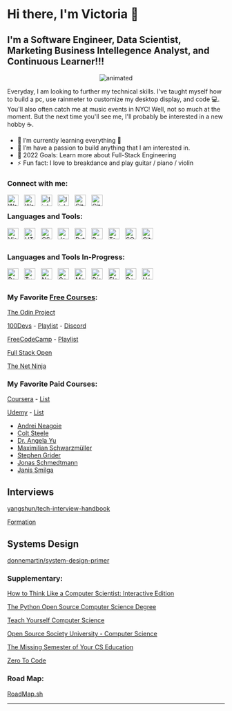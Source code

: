 # Hi there, I'm Victoria  👋 


## I'm a Software Engineer, Data Scientist, Marketing Business Intellegence Analyst, and Continuous Learner!!!
<!-- <img src=""> this is another way you can add in images -->
<p align="center">
  <img src="https://user-images.githubusercontent.com/74434875/156311834-32ee66b9-853e-492b-89c5-40f2e88d7bbb.gif" alt="animated" />
</p>


Everyday, I am looking to further my technical skills. I've taught myself how to build a pc, use rainmeter to customize my desktop display, and code 💻. You'll also often catch me at music events in NYC! Well, not so much at the moment. But the next time you'll see me, I'll probably be interested in a new hobby ☕.

- 🌱 I’m currently learning everything 🤣
- 👯 I’m have a passion to build anything that I am interested in.
- 🥅 2022 Goals: Learn more about Full-Stack Engineering
- ⚡ Fun fact: I love to breakdance and play guitar / piano / violin


### Connect with me:

[<img align="left" alt="Website" width="26px" src="https://img.icons8.com/external-flat-juicy-fish/60/000000/external-site-coding-and-development-flat-flat-juicy-fish.png" style="padding-right:10px;" />](#gh-light-mode-only)
[<img align="left" alt="Website" width="26px" src="https://img.icons8.com/external-flat-juicy-fish/60/000000/external-site-coding-and-development-flat-flat-juicy-fish.png" style="padding-right:10px;" />](#gh-dark-mode-only)

[<img align="left" alt="linkedin" width="26px" src="https://img.icons8.com/color/96/000000/linkedin.png" style="padding-right:10px;" />](https://www.linkedin.com/in/victoriax/#gh-light-mode-only)
[<img align="left" alt="linkedin" width="26px" src="https://img.icons8.com/color/96/000000/linkedin.png" style="padding-right:10px" />](https://www.linkedin.com/in/victoriax/#gh-dark-mode-only)
&nbsp;&nbsp;
[<img align="left" alt="GitHub" width="26px" src="https://user-images.githubusercontent.com/3369400/139447912-e0f43f33-6d9f-45f8-be46-2df5bbc91289.png" style="padding-right:10px;" />](https://github.com/vicxny#gh-dark-mode-only)
[<img align="left" alt="GitHub" width="26px" src="https://user-images.githubusercontent.com/3369400/139448065-39a229ba-4b06-434b-bc67-616e2ed80c8f.png" style="padding-right:10px;" />](https://github.com/vicxny#gh-light-mode-only)



### Languages and Tools:

[<img align="left" alt="Visual Studio Code" width="26px" src="https://cdn.jsdelivr.net/gh/devicons/devicon/icons/vscode/vscode-original.svg" style="padding-right:10px;" />](https://code.visualstudio.com/docs)
[<img align="left" alt="HTML5" width="26px" src="https://cdn.jsdelivr.net/gh/devicons/devicon/icons/html5/html5-original.svg" style="padding-right:10px;" />](https://developer.mozilla.org/en-US/docs/Learn/HTML)
[<img align="left" alt="CSS3" width="26px" src="https://cdn.jsdelivr.net/gh/devicons/devicon/icons/css3/css3-original.svg" style="padding-right:10px;" />](https://developer.mozilla.org/en-US/docs/Learn/CSS)
[<img align="left" alt="JavaScript" width="26px" src="https://cdn.jsdelivr.net/gh/devicons/devicon/icons/javascript/javascript-original.svg" style="padding-right:10px;" />](https://javascript.info/)



[<img align="left" alt="Python" width="26px" src="https://img.icons8.com/color/48/000000/python--v1.png" style="padding-right:10px;" />](https://docs.python.org/3/)
[<img align="left" alt="R" width="26px" src="https://img.icons8.com/external-becris-flat-becris/64/000000/external-r-data-science-becris-flat-becris.png" style="padding-right:10px;" />](https://cran.r-project.org/manuals.html)
[<img align="left" alt="Tableau" width="26px" src="https://img.icons8.com/color/48/000000/tableau-software.png" style="padding-right:10px;" />](https://help.tableau.com/current/pro/desktop/en-us/default.htm)
[<img align="left" alt="SQL Server" width="26px" src="https://img.icons8.com/color/48/000000/microsoft-sql-server.png" style="padding-right:10px;" />](https://docs.microsoft.com/en-us/sql/?view=sql-server-ver15)


[<img align="left" alt="Git" width="26px" src="https://cdn.jsdelivr.net/gh/devicons/devicon/icons/git/git-original.svg" style="padding-right:10px;" />](https://git-scm.com/doc)

<br />
<br />

### Languages and Tools In-Progress:

[<img align="left" alt="React" width="26px" src="https://cdn.jsdelivr.net/gh/devicons/devicon/icons/react/react-original.svg" style="padding-right:10px;" />](https://reactjs.org/docs/getting-started.html)
[<img align="left" alt="TypeScript" width="26px" src="https://img.icons8.com/color/96/000000/typescript.png" style="padding-right:10px;" />](https://www.typescriptlang.org/docs/)
[<img align="left" alt="Node.js" width="26px" src="https://cdn.jsdelivr.net/gh/devicons/devicon/icons/nodejs/nodejs-original.svg" style="padding-right:10px;" />](https://nodejs.org/en/docs/)
[<img align="left" alt="Gatsby" width="26px" src="https://cdn.jsdelivr.net/gh/devicons/devicon/icons/gatsby/gatsby-original.svg" style="padding-right:10px;" />](https://www.gatsbyjs.com/docs/)


[<img align="left" alt="MongoDB" width="26px" src="https://cdn.jsdelivr.net/gh/devicons/devicon/icons/mongodb/mongodb-original.svg" style="padding-right:10px;" />](https://docs.mongodb.com/)
[<img align="left" alt="Django" width="26px" src="https://img.icons8.com/material-outlined/24/000000/django.png" style="padding-right:10px;" />](https://docs.djangoproject.com/en/4.1/)
[<img align="left" alt="Flask" width="26px" src="https://img.icons8.com/fluency/48/000000/flask.png" style="padding-right:10px;" />](https://flask.palletsprojects.com/en/2.2.x/)


[<img align="left" alt="Docker" width="26px" src="https://img.icons8.com/color/96/000000/docker.png" style="padding-right:10px;" />](https://docs.docker.com/)


[<img align="left" alt="Heroku" width="26px" src="https://img.icons8.com/color/96/undefined/heroku.png" style="padding-right:10px;" />](https://devcenter.heroku.com/)




<br />
<br />

### My Favorite [Free Courses](https://github.com/vicxny/Free-Courses/tree/main):
[The Odin Project](https://www.theodinproject.com/)

[100Devs](https://leonnoel.com/100devs/) - [Playlist](https://www.youtube.com/playlist?list=PLBf-QcbaigsKwq3k2YEBQS17xUwfOA3O3) - [Discord](https://discord.com/invite/zNxhjnmDPy)

[FreeCodeCamp](https://www.freecodecamp.org/learn) - [Playlist](https://www.youtube.com/c/Freecodecamp/playlists)

[Full Stack Open](https://fullstackopen.com/en/)

[The Net Ninja](https://www.youtube.com/channel/UCW5YeuERMmlnqo4oq8vwUpg)


### My Favorite Paid Courses:
[Coursera](https://www.coursera.org/) - [List](https://github.com/vicxny/Coursera)

[Udemy](https://www.udemy.com/) - [List](https://github.com/vicxny/Udemy)

- [Andrei Neagoie](https://www.udemy.com/user/andrei-neagoie/) 
- [Colt Steele](https://www.udemy.com/user/coltsteele/) 
- [Dr. Angela Yu](https://www.udemy.com/user/4b4368a3-b5c8-4529-aa65-2056ec31f37e/) 
- [Maximilian Schwarzmüller](https://www.udemy.com/user/maximilian-schwarzmuller/) 
- [Stephen Grider](https://www.udemy.com/user/sgslo/) 
- [Jonas Schmedtmann](https://www.udemy.com/user/jonasschmedtmann/)
- [Janis Smilga](https://www.udemy.com/user/janis-smilga-3/)

## Interviews

[yangshun/tech-interview-handbook](https://github.com/yangshun/tech-interview-handbook)

[Formation](https://formation.dev/)

## Systems Design

[donnemartin/system-design-primer](https://github.com/donnemartin/system-design-primer)

### Supplementary:
[How to Think Like a Computer Scientist: Interactive Edition](https://runestone.academy/ns/books/published/thinkcspy/index.html)

[The Python Open Source Computer Science Degree](https://github.com/ForrestKnight/open-source-cs-python) 

[Teach Yourself Computer Science](https://teachyourselfcs.com/)

[Open Source Society University - Computer Science](https://github.com/ossu/computer-science) 

[The Missing Semester of Your CS Education](https://missing.csail.mit.edu/) 

[Zero To Code](https://zerotocode.today/) 

### Road Map:
[RoadMap.sh](https://roadmap.sh/)

---
